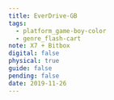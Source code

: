 ```yaml
---
title: EverDrive-GB
tags:
  - platform_game-boy-color
  - genre_flash-cart
note: X7 + Bitbox
digital: false
physical: true
guide: false
pending: false
date: 2019-11-26
---
```

